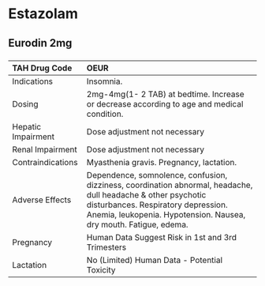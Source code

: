 # Estazolam

## Eurodin 2mg

##### 

| TAH Drug Code      | OEUR                                                                                                                                                                                                                     |
|:-------------------|:-------------------------------------------------------------------------------------------------------------------------------------------------------------------------------------------------------------------------|
| Indications        | Insomnia.                                                                                                                                                                                                                |
| Dosing             | 2mg-4mg(1- 2 TAB) at bedtime. Increase or decrease according to age and medical condition.                                                                                                                               |
| Hepatic Impairment | Dose adjustment not necessary                                                                                                                                                                                            |
| Renal Impairment   | Dose adjustment not necessary                                                                                                                                                                                            |
| Contraindications  | Myasthenia gravis. Pregnancy, lactation.                                                                                                                                                                                 |
| Adverse Effects    | Dependence, somnolence, confusion, dizziness, coordination abnormal, headache, dull headache & other psychotic disturbances. Respiratory depression. Anemia, leukopenia. Hypotension. Nausea, dry mouth. Fatigue, edema. |
| Pregnancy          | Human Data Suggest Risk in 1st and 3rd Trimesters                                                                                                                                                                        |
| Lactation          | No (Limited) Human Data - Potential Toxicity                                                                                                                                                                             |

